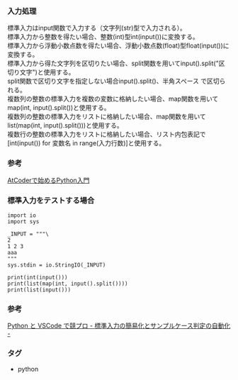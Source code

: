 ### 入力処理
標準入力はinput関数で入力する（文字列(str)型で入力される）。  
標準入力から整数を得たい場合、整数(int)型int(input())に変換する。  
標準入力から浮動小数点数を得たい場合、浮動小数点数(float)型float(input())に変換する。  
標準入力から得た文字列を区切りたい場合、split関数を用いてinput().split("区切り文字")と使用する。  
split関数で区切り文字を指定しない場合input().split()、半角スペース で区切られる。  
複数列の整数の標準入力を複数の変数に格納したい場合、map関数を用いてmap(int, input().split())と使用する。  
複数列の整数の標準入力をリストに格納したい場合、map関数を用いてlist(map(int, input().split()))と使用する。  
複数行の整数の標準入力をリストに格納したい場合、リスト内包表記で[int(input()) for 変数名 in range(入力行数)]と使用する。  

### 参考
[AtCoderで始めるPython入門](https://qiita.com/KoyanagiHitoshi/items/3286fbc65d56dd67737c)

### 標準入力をテストする場合
```
import io
import sys

_INPUT = """\
2
1 2 3
aaa
"""
sys.stdin = io.StringIO(_INPUT)

print(int(input()))
print(list(map(int, input().split())))
print(list(input()))
```

### 参考
[Python と VSCode で競プロ - 標準入力の簡易化とサンプルケース判定の自動化 -](https://qiita.com/ajim/items/4d350710ba70056f5f6f)

### タグ
* python
